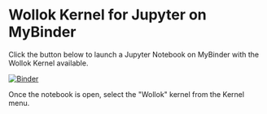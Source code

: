 # Wollok Kernel for Jupyter on MyBinder

Click the button below to launch a Jupyter Notebook on MyBinder with the Wollok Kernel available.

[![Binder](https://mybinder.org/badge_logo.svg)](https://mybinder.org/v2/gh/fdodino/wollok-binder-example/HEAD)

Once the notebook is open, select the "Wollok" kernel from the Kernel menu.
